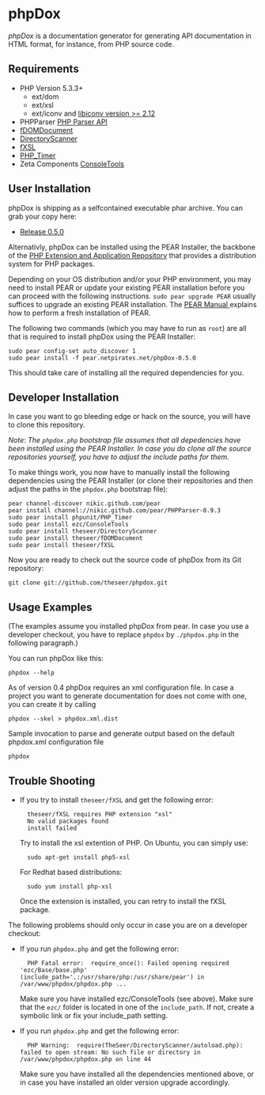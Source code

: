 phpDox
======

*phpDox* is a documentation generator for generating API documentation in HTML format, for instance, from PHP source code.


Requirements
------------

- PHP Version 5.3.3+
  - ext/dom
  - ext/xsl
  - ext/iconv and [libiconv version >= 2.12](http://www.gnu.org/software/libiconv/documentation/libiconv/iconv.1.html)
- PHPParser [PHP Parser API](https://github.com/nikic/PHP-Parser)
- [fDOMDocument](http://github.com/theseer/fDOMDocument)
- [DirectoryScanner](http://github.com/theseer/DirectoryScanner)
- [fXSL](http://github.com/theseer/fXSL)
- [PHP_Timer](http://github.com/sebastianbergmann/php-timer)
- Zeta Components [ConsoleTools](http://zetac.org/ConsoleTools)


User Installation
-----------------

phpDox is shipping as a selfcontained executable phar archive. You can grab your copy here:

- [Release 0.5.0](http://phpdox.de/releases/phpdox-0.5.phar)

Alternativly, phpDox can be installed using the PEAR Installer, the backbone of the [PHP Extension and Application Repository](http://pear.php.net/) that provides a distribution system for PHP packages.

Depending on your OS distribution and/or your PHP environment, you may need to install PEAR or update your existing PEAR installation before you can proceed with the following instructions. `sudo pear upgrade PEAR` usually suffices to upgrade an existing PEAR installation. The [PEAR Manual ](http://pear.php.net/manual/en/installation.getting.php) explains how to perform a fresh installation of PEAR.

The following two commands (which you may have to run as `root`) are all that is required to install phpDox using the PEAR Installer:

    sudo pear config-set auto_discover 1
    sudo pear install -f pear.netpirates.net/phpDox-0.5.0

This should take care of installing all the required dependencies for you.


Developer Installation
----------------------

In case you want to go bleeding edge or hack on the source, you will have to clone this repository.

_Note: The `phpdox.php` bootstrap file assumes that all depedencies have been installed using the PEAR Installer. In case you do clone all the source repositories yourself, you have to adjust the include paths for them._

To make things work, you now have to manually install the following dependencies using the PEAR Installer (or clone their repositories and then adjust the paths in the `phpdox.php` bootstrap file):

    pear channel-discover nikic.github.com/pear
    pear install channel://nikic.github.com/pear/PHPParser-0.9.3
    sudo pear install phpunit/PHP_Timer
    sudo pear install ezc/ConsoleTools
    sudo pear install theseer/DirectoryScanner
    sudo pear install theseer/fDOMDocument
    sudo pear install theseer/fXSL

Now you are ready to check out the source code of phpDox from its Git repository:

    git clone git://github.com/theseer/phpdox.git


Usage Examples
--------------
(The examples assume you installed phpDox from pear. In case you use a developer checkout, you have to replace `phpdox` by `./phpdox.php` in the following paragraph.)

You can run phpDox like this:

    phpdox --help

As of version 0.4 phpDox requires an xml configuration file. In case a project you want to generate documentation for does not come with one, you can create it by calling

    phpdox --skel > phpdox.xml.dist
        

Sample invocation to parse and generate output based on the default phpdox.xml configuration file

    phpdox
    


Trouble Shooting
----------------

* If you try to install `theseer/fXSL` and get the following error:

        theseer/fXSL requires PHP extension "xsl"
        No valid packages found
        install failed

    Try to install the xsl extention of PHP. On Ubuntu, you can simply use:

        sudo apt-get install php5-xsl
        
    For Redhat based distributions:
    
        sudo yum install php-xsl

    Once the extension is installed, you can retry to install the fXSL package.

The following problems should only occur in case you are on a developer checkout:

* If you run `phpdox.php` and get the following error:

        PHP Fatal error:  require_once(): Failed opening required 'ezc/Base/base.php' (include_path='.:/usr/share/php:/usr/share/pear') in /var/www/phpdox/phpdox.php ...

    Make sure you have installed ezc/ConsoleTools (see above).
    Make sure that the `ezc/` folder is located in one of the `include_path`. If not, create a symbolic link or fix your include_path setting.

* If you run `phpdox.php` and get the following error:

        PHP Warning:  require(TheSeer/DirectoryScanner/autoload.php): failed to open stream: No such file or directory in /var/www/phpdox/phpdox.php on line 44

    Make sure you have installed all the dependencies mentioned above, or in case you have installed an older version upgrade accordingly.

